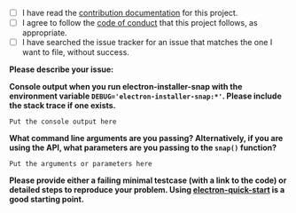 <!--
Thanks for filing an issue!
If you have questions about usage, see <https://github.com/electron-userland/electron-installer-snap/blob/master/SUPPORT.md>.
Please check off all of the steps as they are completed by replacing [ ] with [x].
-->

* [ ] I have read the [contribution documentation](https://github.com/electron-userland/electron-installer-snap/blob/master/CONTRIBUTING.md) for this project.
* [ ] I agree to follow the [code of conduct](https://github.com/electron/electron/blob/master/CODE_OF_CONDUCT.md) that this project follows, as appropriate.
* [ ] I have searched the issue tracker for an issue that matches the one I want to file, without success.

**Please describe your issue:**


<!-- For bugs and questions, please answer these questions to the best of your ability. -->

**Console output when you run electron-installer-snap with the environment variable `DEBUG='electron-installer-snap:*'`. Please include the stack trace if one exists.**

```
Put the console output here
```

**What command line arguments are you passing? Alternatively, if you are using the API, what
parameters are you passing to the `snap()` function?**

```
Put the arguments or parameters here
```

**Please provide either a failing minimal testcase (with a link to the code) or detailed steps to
reproduce your problem. Using [electron-quick-start](https://github.com/electron/electron-quick-start)
is a good starting point.**


